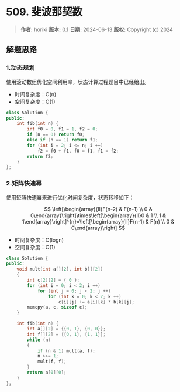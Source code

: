 # 509. 斐波那契数

> **作者:** horiki
> **版本:** 0.1
> **日期:** 2024-06-13
> **版权:** Copyright (c) 2024

## 解题思路
### 1.动态规划

使用滚动数组优化空间利用率，状态计算过程题目中已经给出。

- 时间复杂度：O(n)
- 空间复杂度：O(1)

```C++
class Solution {
public:
    int fib(int n) {
        int f0 = 0, f1 = 1, f2 = 0;
        if (n == 0) return f0;
        else if (n == 1) return f1;
        for (int i = 2; i <= n; i ++)
            f2 = f0 + f1, f0 = f1, f1 = f2;
        return f2;
    }
};
```

### 2.矩阵快速幂

使用矩阵快速幂来进行优化时间复杂度，状态转移如下：

$$
\left[\begin{array}{ll}F(n-2) & F(n-1) \\ 0 & 0\end{array}\right]\times\left[\begin{array}{ll}0 & 1 \\ 1 & 1\end{array}\right]^{n}=\left[\begin{array}{ll}F(n-1) & F(n) \\ 0 & 0\end{array}\right]
$$

- 时间复杂度：O(logn)
- 空间复杂度：O(1)

```C++
class Solution {
public:
    void mult(int a[][2], int b[][2])
    {
        int c[2][2] = { 0 };
        for (int i = 0; i < 2; i ++)
            for (int j = 0; j < 2; j ++)
                for (int k = 0; k < 2; k ++)
                    c[i][j] += a[i][k] * b[k][j];
        memcpy(a, c, sizeof c);
    }

    int fib(int n) {
        int a[][2] = {{0, 1}, {0, 0}};
        int f[][2] = {{0, 1}, {1, 1}};
        while (n)
        {
            if (n & 1) mult(a, f);
            n >>= 1;
            mult(f, f);
        }
        return a[0][0];
    }
};
```